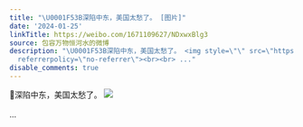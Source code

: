 ```yaml
---
title: "\U0001F53B深陷中东，美国太愁了。 [图片]"
date: '2024-01-25'
linkTitle: https://weibo.com/1671109627/NDxwxBlg3
source: 包容万物恒河水的微博
description: "\U0001F53B深陷中东，美国太愁了。 <img style=\"\" src=\"https://tvax2.sinaimg.cn/large/639b1bfbly1hm6d98wodqj20gp07ttb7.jpg\"
  referrerpolicy=\"no-referrer\"><br><br> ..."
disable_comments: true
---
```

🔻深陷中东，美国太愁了。 <img style="" src="https://tvax2.sinaimg.cn/large/639b1bfbly1hm6d98wodqj20gp07ttb7.jpg" referrerpolicy="no-referrer"><br><br> ...